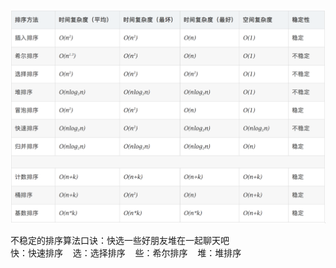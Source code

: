 ![排序算法](img/排序算法.png)

不稳定的排序算法口诀：快选一些好朋友堆在一起聊天吧
<br>快：快速排序 &nbsp;&nbsp; 选：选择排序 &nbsp;&nbsp; 些：希尔排序 &nbsp;&nbsp; 堆：堆排序









